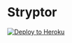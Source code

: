 Stryptor
========

[![Deploy to Heroku](https://www.herokucdn.com/deploy/button.png)](https://heroku.com/deploy)
